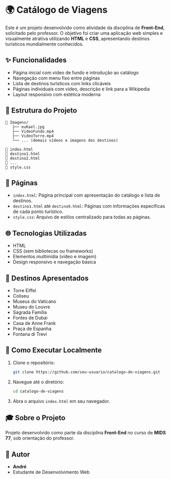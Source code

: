# 🌍 Catálogo de Viagens

Este é um projeto desenvolvido como atividade da disciplina de **Front-End**, solicitado pelo professor. O objetivo foi criar uma aplicação web simples e visualmente atrativa utilizando **HTML** e **CSS**, apresentando destinos turísticos mundialmente conhecidos.

## ✨ Funcionalidades

- Página inicial com vídeo de fundo e introdução ao catálogo
- Navegação com menu fixo entre páginas
- Lista de destinos turísticos com links clicáveis
- Páginas individuais com vídeo, descrição e link para a Wikipedia
- Layout responsivo com estética moderna

## 🧭 Estrutura do Projeto

```
📁 Imagens/
   ├── euKael.jpg
   ├── VideoFundo.mp4
   ├── VideoTorre.mp4
   └── ... (demais vídeos e imagens dos destinos)

📄 index.html
📄 destino1.html
📄 destino2.html
📄 ...
📄 style.css
```

## 📄 Páginas

- `index.html`: Página principal com apresentação do catálogo e lista de destinos.
- `destino1.html` até `destino9.html`: Páginas com informações específicas de cada ponto turístico.
- `style.css`: Arquivo de estilos centralizado para todas as páginas.

## 🌐 Tecnologias Utilizadas

- HTML
- CSS (sem bibliotecas ou frameworks)
- Elementos multimídia (vídeo e imagem)
- Design responsivo e navegação básica

## 📍 Destinos Apresentados

- Torre Eiffel
- Coliseu
- Museus do Vaticano
- Museu do Louvre
- Sagrada Família
- Fontes de Dubai
- Casa de Anne Frank
- Praça de Espanha
- Fontana di Trevi

## 🚀 Como Executar Localmente

1. Clone o repositório:
   ```bash
   git clone https://github.com/seu-usuario/catalogo-de-viagens.git
   ```

2. Navegue até o diretório:
   ```bash
   cd catalogo-de-viagens
   ```

3. Abra o arquivo `index.html` em seu navegador.

## 🎓 Sobre o Projeto

Projeto desenvolvido como parte da disciplina **Front-End** no curso de **MIDS 77**, sob orientação do professor.

## 👤 Autor

- **André**
- Estudante de Desenvolvimento Web
